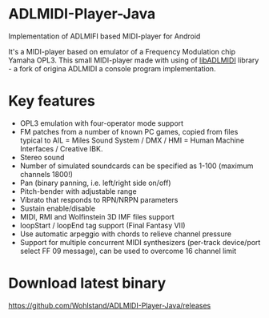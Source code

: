 # ADLMIDI-Player-Java
Implementation of ADLMIFI based MIDI-player for Android

It's a MIDI-player based on emulator of a Frequency Modulation chip Yamaha OPL3. This small MIDI-player made with using of [libADLMIDI](https://github.com/Wohlstand/libADLMIDI/) library - a fork of origina ADLMIDI a console program implementation.

# Key features

* OPL3 emulation with four-operator mode support
* FM patches from a number of known PC games, copied from files typical to AIL = Miles Sound System / DMX / HMI = Human Machine Interfaces / Creative IBK.
* Stereo sound
* Number of simulated soundcards can be specified as 1-100 (maximum channels 1800!)
* Pan (binary panning, i.e. left/right side on/off)
* Pitch-bender with adjustable range
* Vibrato that responds to RPN/NRPN parameters
* Sustain enable/disable
* MIDI, RMI and Wolfinstein 3D IMF files support
* loopStart / loopEnd tag support (Final Fantasy VII)
* Use automatic arpeggio with chords to relieve channel pressure
* Support for multiple concurrent MIDI synthesizers (per-track device/port select FF 09 message), can be used to overcome 16 channel limit

# Download latest binary

https://github.com/Wohlstand/ADLMIDI-Player-Java/releases
